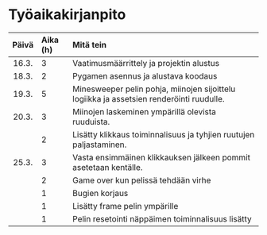 # Työaikakirjanpito

| Päivä | Aika (h) | Mitä tein |
| :----:|:-----| :----|
|16.3. | 3 | Vaatimusmäärrittely ja projektin alustus |
| 18.3. | 2 | Pygamen asennus ja alustava koodaus |
| 19.3. | 5 | Minesweeper pelin pohja, miinojen sijoittelu logiikka ja assetsien renderöinti ruudulle. |
| 20.3. | 3 | Miinojen laskeminen ympärillä olevista ruuduista. |
| | 2 | Lisätty klikkaus toiminnalisuus ja tyhjien ruutujen paljastaminen. |
| 25.3. | 3 | Vasta ensimmäinen klikkauksen jälkeen pommit asetetaan kentälle. |
| | 2 | Game over kun pelissä tehdään virhe|
| | 1 | Bugien korjaus |
| | 1 | Lisätty frame pelin ympärille |
| | 1 | Pelin resetointi näppäimen toiminnalisuus lisätty |
